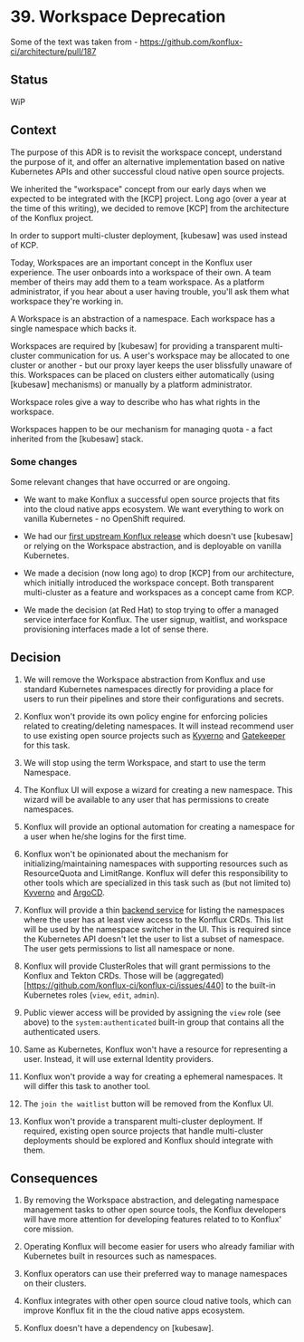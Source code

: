 # 39. Workspace Deprecation

Some of the text was taken from - https://github.com/konflux-ci/architecture/pull/187

## Status

WiP

## Context

The purpose of this ADR is to revisit the workspace concept, understand the purpose
of it, and offer an alternative implementation based on native Kubernetes APIs
and other successful cloud native open source projects.

We inherited the "workspace" concept from our early days when we expected to be integrated with the [KCP] project. Long ago (over a year at the time of this writing), we decided to remove [KCP] from the architecture of the Konflux project.

In order to support multi-cluster deployment, [kubesaw] was used instead of KCP.

Today, Workspaces are an important concept in the Konflux user experience. The user onboards into a workspace of their own. A team member of theirs may add them to a team workspace. As a platform administrator, if you hear about a user having trouble, you'll ask them what workspace they're working in.

A Workspace is an abstraction of a namespace. Each workspace has a single namespace
which backs it.

Workspaces are required by [kubesaw] for providing a transparent multi-cluster communication for us. A user's workspace may be allocated to one cluster or another - but our proxy layer keeps the user blissfully unaware of this. Workspaces can be placed on clusters either automatically (using [kubesaw] mechanisms) or manually by a platform administrator.

Workspace roles give a way to describe who has what rights in the workspace.

Workspaces happen to be our mechanism for managing quota - a fact inherited from the [kubesaw] stack.

### Some changes

Some relevant changes that have occurred or are ongoing.

* We want to make Konflux a successful open source projects that fits into the
cloud native apps ecosystem. We want everything to work on vanilla Kubernetes - no OpenShift required.

* We had our [first upstream Konflux release](https://github.com/konflux-ci/konflux-ci) which doesn't use [kubesaw] or relying
on the Workspace abstraction, and is deployable on vanilla Kubernetes.

* We made a decision (now long ago) to drop [KCP] from our architecture, which initially introduced the workspace concept. Both transparent multi-cluster as a feature and workspaces as a concept came from KCP.

* We made the decision (at Red Hat) to stop trying to offer a managed service interface for Konflux. The user signup, waitlist, and workspace provisioning interfaces made a lot of sense there.

## Decision

1. We will remove the Workspace abstraction from Konflux and use standard Kubernetes namespaces
directly for providing a place for users to run their pipelines and store their configurations
and secrets.

2. Konflux won't provide its own policy engine for enforcing policies related to
creating/deleting namespaces. It will instead recommend user to use existing open source projects
such as [Kyverno](https://kyverno.io/docs/introduction/) and [Gatekeeper](https://open-policy-agent.github.io/gatekeeper/website/docs/) for this task.

3. We will stop using the term Workspace, and start to use the term Namespace.

4. The Konflux UI will expose a wizard for creating a new namespace. This
wizard will be available to any user that has permissions to create namespaces.

5. Konflux will provide an optional automation for creating a namespace for a user
when he/she logins for the first time.

6. Konflux won't be opinionated about the mechanism for initializing/maintaining namespaces with
supporting resources such as ResourceQuota and LimitRange. Konflux will defer
this responsibility to other tools which are specialized in this task such as 
(but not limited to) [Kyverno](https://kyverno.io/policies/best-practices/add-ns-quota/add-ns-quota/) and [ArgoCD](https://github.com/konflux-ci/namespace-generator).

7. Konflux will provide a thin [backend service](https://github.com/konflux-ci/workspace-manager) for listing the namespaces where the user has at least view access
to the Konflux CRDs. This list will be used by the namespace switcher in the UI.
This is required since the Kubernetes API doesn't let the user to list a subset
of namespace. The user gets permissions to list all namespace or none.

8. Konflux will provide ClusterRoles that will grant permissions to the Konflux
and Tekton CRDs. Those will be (aggregated)[https://github.com/konflux-ci/konflux-ci/issues/440] to the built-in Kubernetes roles (`view`, `edit`, `admin`).

9. Public viewer access will be provided by assigning the `view` role (see above) to the
`system:authenticated` built-in group that contains all the authenticated users.

10. Same as Kubernetes, Konflux won't have a resource for representing a user. Instead,
it will use external Identity providers.

11. Konflux won't provide a way for creating a ephemeral namespaces. It will differ this
task to another tool.

12. The `join the waitlist` button will be removed from the Konflux UI.

13. Konflux won't provide a transparent multi-cluster deployment.
If required, existing open source projects that handle multi-cluster deployments
should be explored and Konflux should integrate with them.

## Consequences

1. By removing the Workspace abstraction, and delegating namespace management tasks to other open source tools,
the Konflux developers will have more attention for developing features related to to Konflux' core mission.

2. Operating Konflux will become easier for users who already familiar with Kubernetes built in resources such as namespaces.

3. Konflux operators can use their preferred way to manage namespaces on their clusters.

4. Konflux integrates with other open source cloud native tools, which can improve Konflux
fit in the the cloud native apps ecosystem.

5. Konflux doesn't have a dependency on [kubesaw].
